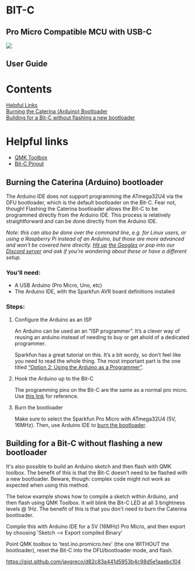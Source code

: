 # BIT-C

## Pro Micro Compatible MCU with USB-C

![](https://github.com/nullbitsco/docs/raw/main/bit-c/user_guide_img/image000.jpg)

## User Guide

# Contents

[Helpful Links](#helpful_links)  
[Burning the Caterina (Arduino) Bootloader](#burning_bootloader)  
[Building for a Bit-C without flashing a new bootloader](#toolbox_flashing)

# <a name="helpful_links"></a> Helpful links

- [QMK Toolbox](https://github.com/qmk/qmk_toolbox)
- [Bit-C Pinout](https://nullbits.co/static/img/bit-c-legend.png)

## <a name="burning_bootloader"></a> Burning the Caterina (Arduino) bootloader

The Arduino IDE does not support programming the ATmega32U4 via the DFU bootloader, which is the default bootloader on the Bit-C. Fear not, though! Flashing the Caterina bootloader allows the Bit-C to be programmed directly from the Arduino IDE. This process is relatively straightforward and can be done directly from the Arduino IDE.

_Note: this can also be done over the command line, e.g. for Linux users, or using a Raspberry Pi instead of an Arduino, but those are more advanced and won't be covered here directly. [Hit up](https://bfy.tw/S9XQ) [the Googles](https://bfy.tw/S9XS) or pop into our [Discord server](https://discord.gg/eSegJcY) and ask if you're wondering about these or have a different setup._

### You'll need:

- A USB Arduino (Pro Micro, Uno, etc)
- The Arduino IDE, with the Sparkfun AVR board definitions installed

### Steps:

1. Configure the Arduino as an ISP

   An Arduino can be used an an “ISP programmer”. It’s a clever way of reusing an arduino instead of needing to buy or get ahold of a dedicated programmer.

   Sparkfun has a great tutorial on this. It’s a bit wordy, so don’t feel like you need to read the whole thing. The most important part is the one titled [“Option 2: Using the Arduino as a Programmer”](https://learn.sparkfun.com/tutorials/installing-an-arduino-bootloader).

1. Hook the Arduino up to the Bit-C

   The programming pins on the Bit-C are the same as a normal pro micro. Use [this link](https://www.coreforge.com/blog/2014/09/recovering-arduino-pro-micro-atmega32u4/) for reference.

1. Burn the bootloader

   Make sure to select the Sparkfun Pro Micro with ATmega32U4 (5V, 16MHz). Then, use Arduino IDE to [burn the bootloader](https://learn.sparkfun.com/tutorials/installing-an-arduino-bootloader#uploading-code---easy-way).

## <a name="toolbox_flashing"></a> Building for a Bit-C without flashing a new bootloader

It's also possible to build an Arduino sketch and then flash with QMK toolbox. The benefit of this is that the Bit-C doesn't need to be flashed with a new bootloader. Beware, though: complex code might not work as expected when using this method.

The below example shows how to compile a sketch within Arduino, and then flash using QMK Toolbox. It will blink the Bit-C LED at all 3 brightness levels @ 1Hz. The benefit of this is that you don't need to burn the Caterina bootloader.

Compile this with Arduino IDE for a 5V (16MHz) Pro Micro, and then export by choosing 'Sketch --> Export compiled Binary'

Point QMK toolbox to 'test.ino.promicro.hex' (the one WITHOUT the bootloader), reset the Bit-C into the DFU/bootloader mode, and flash.

https://gist.github.com/jaygreco/d82c83a441d5953b4c98d5e1aaebc104
